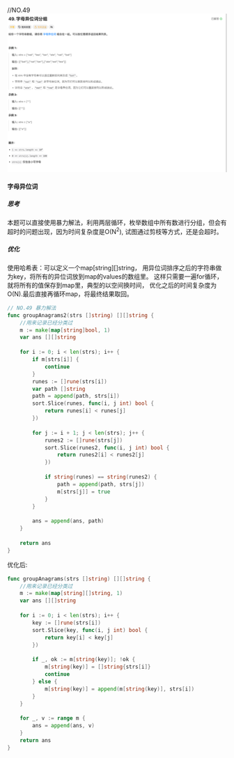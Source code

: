 //NO.49
![img.png](../../images/group_anagrams.png)

#### 字母异位词
#####  思考
本题可以直接使用暴力解法，利用两层循环，枚举数组中所有数进行分组，但会有超时的问题出现，因为时间复杂度是O(N<sup>2</sup>), 试图通过剪枝等方式，还是会超时。 

##### 优化
使用哈希表：可以定义一个map[string][]string， 用异位词排序之后的字符串做为key，将所有的异位词放到map的values的数组里。
这样只需要一遍for循环，就将所有的值保存到map里，典型的以空间换时间， 优化之后的时间复杂度为O(N).最后直接再循环map，将最终结果取回。

```go
// NO.49 暴力解法
func groupAnagrams2(strs []string) [][]string {
	//用来记录已经分类过
	m := make(map[string]bool, 1)
	var ans [][]string

	for i := 0; i < len(strs); i++ {
		if m[strs[i]] {
			continue
		}
		runes := []rune(strs[i])
		var path []string
		path = append(path, strs[i])
		sort.Slice(runes, func(i, j int) bool {
			return runes[i] < runes[j]
		})

		for j := i + 1; j < len(strs); j++ {
			runes2 := []rune(strs[j])
			sort.Slice(runes2, func(i, j int) bool {
				return runes2[i] < runes2[j]
			})

			if string(runes) == string(runes2) {
				path = append(path, strs[j])
				m[strs[j]] = true
			}
		}

		ans = append(ans, path)
	}

	return ans
}

```

优化后: 
````go
func groupAnagrams(strs []string) [][]string {
	//用来记录已经分类过
	m := make(map[string][]string, 1)
	var ans [][]string

	for i := 0; i < len(strs); i++ {
		key := []rune(strs[i])
		sort.Slice(key, func(i, j int) bool {
			return key[i] < key[j]
		})

		if _, ok := m[string(key)]; !ok {
			m[string(key)] = []string{strs[i]}
			continue
		} else {
			m[string(key)] = append(m[string(key)], strs[i])
		}
	}

	for _, v := range m {
		ans = append(ans, v)
	}
	return ans
}
````